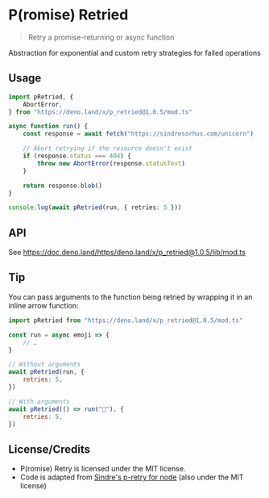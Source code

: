 # P(romise) Retried

> Retry a promise-returning or async function

Abstraction for exponential and custom retry strategies for failed operations

## Usage

```ts
import pRetried, {
    AbortError,
} from "https://deno.land/x/p_retried@1.0.5/mod.ts"

async function run() {
    const response = await fetch("https://sindresorhus.com/unicorn")

    // Abort retrying if the resource doesn't exist
    if (response.status === 404) {
        throw new AbortError(response.statusText)
    }

    return response.blob()
}

console.log(await pRetried(run, { retries: 5 }))
```

## API

See https://doc.deno.land/https/deno.land/x/p_retried@1.0.5/lib/mod.ts

## Tip

You can pass arguments to the function being retried by wrapping it in an inline arrow function:

```js
import pRetried from "https://deno.land/x/p_retried@1.0.5/mod.ts"

const run = async emoji => {
    // …
}

// Without arguments
await pRetried(run, {
    retries: 5,
})

// With arguments
await pRetried(() => run("🦄"), {
    retries: 5,
})
```

## License/Credits

- P(romise) Retry is licensed under the MIT license.
- Code is adapted from [Sindre's p-retry for node](https://github.com/sindresorhus/p-retry) (also under the MIT license)
